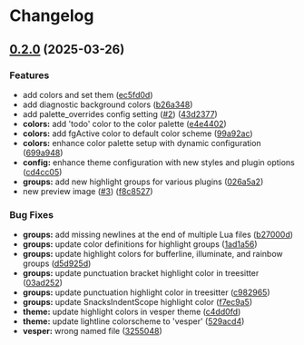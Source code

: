 # Changelog

## [0.2.0](https://github.com/PunGrumpy/vesper.nvim/compare/v0.1.0...v0.2.0) (2025-03-26)


### Features

* add colors and set them ([ec5fd0d](https://github.com/PunGrumpy/vesper.nvim/commit/ec5fd0d5332fe2038e8d65cfe58203bd873ee787))
* add diagnostic background colors ([b26a348](https://github.com/PunGrumpy/vesper.nvim/commit/b26a348293cc6a16941f6429e3a20de58a584170))
* add palette_overrides config setting ([#2](https://github.com/PunGrumpy/vesper.nvim/issues/2)) ([43d2377](https://github.com/PunGrumpy/vesper.nvim/commit/43d2377f43a228a99429d691050d3f4879855d14))
* **colors:** add 'todo' color to the color palette ([e4e4402](https://github.com/PunGrumpy/vesper.nvim/commit/e4e4402c3f7d190184e5c1169ecdafafb61f44d8))
* **colors:** add fgActive color to default color scheme ([99a92ac](https://github.com/PunGrumpy/vesper.nvim/commit/99a92acdbc5be80e76200d118f9fda447dc72817))
* **colors:** enhance color palette setup with dynamic configuration ([699a948](https://github.com/PunGrumpy/vesper.nvim/commit/699a9488f7649eef113fdb0106d80b3a624fd93c))
* **config:** enhance theme configuration with new styles and plugin options ([cd4cc05](https://github.com/PunGrumpy/vesper.nvim/commit/cd4cc0596a9ceca797063af4e7a809d7a66cac14))
* **groups:** add new highlight groups for various plugins ([026a5a2](https://github.com/PunGrumpy/vesper.nvim/commit/026a5a2445bea30ea29a826ea4cef657acfca919))
* new preview image ([#3](https://github.com/PunGrumpy/vesper.nvim/issues/3)) ([f8c8527](https://github.com/PunGrumpy/vesper.nvim/commit/f8c85278593d08edb2f625cae50e7ce5d50af2d0))


### Bug Fixes

* **groups:** add missing newlines at the end of multiple Lua files ([b27000d](https://github.com/PunGrumpy/vesper.nvim/commit/b27000dc2e3732362b6e0a6b4d606aafd79a004e))
* **groups:** update color definitions for highlight groups ([1ad1a56](https://github.com/PunGrumpy/vesper.nvim/commit/1ad1a56e3a470a90f41bdfe6cd822fe6739f6dfb))
* **groups:** update highlight colors for bufferline, illuminate, and rainbow groups ([d5d925d](https://github.com/PunGrumpy/vesper.nvim/commit/d5d925d6cd29dbef4ee5b60983fb0031358f9359))
* **groups:** update punctuation bracket highlight color in treesitter ([03ad252](https://github.com/PunGrumpy/vesper.nvim/commit/03ad252ae2a442bc4ea522e312931a0b3c2c3b0f))
* **groups:** update punctuation highlight color in treesitter ([c982965](https://github.com/PunGrumpy/vesper.nvim/commit/c9829659d49403c9be1955697c3bdb1a6c04b029))
* **groups:** update SnacksIndentScope highlight color ([f7ec9a5](https://github.com/PunGrumpy/vesper.nvim/commit/f7ec9a5dbfdd62d53d4d8dcc76f3b1ee5128b946))
* **theme:** update highlight colors in vesper theme ([c4dd0fd](https://github.com/PunGrumpy/vesper.nvim/commit/c4dd0fd34fff5b5f4ae6f5ea3b5532b0f9c70d97))
* **theme:** update lightline colorscheme to 'vesper' ([529acd4](https://github.com/PunGrumpy/vesper.nvim/commit/529acd45cf250ee3b8354f725608d3eae71daeda))
* **vesper:** wrong named file ([3255048](https://github.com/PunGrumpy/vesper.nvim/commit/32550484ad07c42ba3031841f93e37e8f83c1557))
